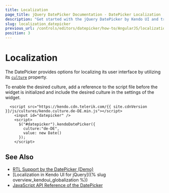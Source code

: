 ```yaml
---
title: Localization
page_title: jQuery DatePicker Documentation - DatePicker Localization
description: "Get started with the jQuery DatePicker by Kendo UI and translate its messages for different culture locales."
slug: localization_datepicker
previous_url: /controls/editors/datepicker/how-to/AngularJS/localization-using-angular-translate
position: 3
---
```


# Localization

The DatePicker provides options for localizing its user interface by utilizing its [`culture`](/api/javascript/ui/datepicker/configuration/culture) property.

To enable the desired culture, add a reference to the script file before the widget is initialized and include the desired culture in the settings of the widget.

```dojo
  <script src="https://kendo.cdn.telerik.com/{{ site.cdnVersion }}/js/cultures/kendo.culture.de-DE.min.js"></script>
    <input id="datepicker" />
    <script>
      $("#datepicker").kendoDatePicker({
        culture:"de-DE",
        value: new Date()
      });
    </script>
```

## See Also

* [RTL Support by the DatePicker (Demo)](https://demos.telerik.com/kendo-ui/datepicker/right-to-left-support)
* [Localization in Kendo UI for jQuery]({% slug overview_kendoui_globalization %})
* [JavaScript API Reference of the DatePicker](/api/javascript/ui/datepicker)

